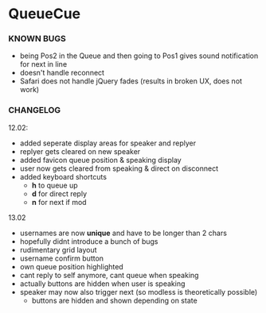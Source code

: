 # QueueCue

### KNOWN BUGS

* being Pos2 in the Queue and then going to Pos1 gives sound notification for next in line
* doesn't handle reconnect
* Safari does not handle jQuery fades (results in broken UX, does not work) 

### CHANGELOG

12.02:  
  * added seperate display areas for speaker and replyer  
  * replyer gets cleared on new speaker
  * added favicon queue position & speaking display
  * user now gets cleared from speaking & direct on disconnect
  * added keyboard shortcuts 
    * **h** to queue up
    * **d** for direct reply
    * **n** for next if mod
    
13.02
  * usernames are now **unique** and have to be longer than 2 chars
  * hopefully didnt introduce a bunch of bugs
  * rudimentary grid layout
  * username confirm button
  * own queue position highlighted
  * cant reply to self anymore, cant queue when speaking
  * actually buttons are hidden when user is speaking
  * speaker may now also trigger next (so modless is theoretically possible)
    * buttons are hidden and shown depending on state